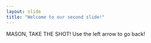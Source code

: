 ```yaml
---
layout: slide
title: "Welcome to our second slide!"
---
```

MASON, TAKE THE SHOT!
Use the left arrow to go back!
